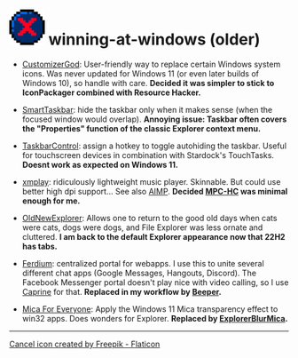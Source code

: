 # ![cancel](./images/cancel-small.png "cancel icon") winning-at-windows (older)

* [CustomizerGod](https://www.door2windows.com/customizergod/): User-friendly way to replace certain Windows system icons. Was never updated for Windows 11 (or even later builds of Windows 10), so handle with care. **Decided it was simpler to stick to IconPackager combined with Resource Hacker.**


* [SmartTaskbar](https://github.com/ChanpleCai/SmartTaskbar): hide the taskbar only when it makes sense (when the focused window would overlap). **Annoying issue: Taskbar often covers the "Properties" function of the classic Explorer context menu.**

* [TaskbarControl](https://www.thefreewindows.com/3252/hide-completely-the-windows-taskbar-using-a-hotkey-and-unhide-it-with-taskbar-control/): assign a hotkey to toggle autohiding  the taskbar. Useful for touchscreen devices in combination with Stardock's TouchTasks. **Doesnt work as expected on Windows 11.**

* [xmplay](https://www.un4seen.com/):  ridiculously lightweight music player. Skinnable. But could use better high dpi support... See also [AIMP](https://www.aimp.ru/). **Decided [MPC-HC](https://github.com/clsid2/mpc-hc/releases/) was minimal enough for me.**

* [OldNewExplorer](https://m.majorgeeks.com/files/details/oldnewexplorer.html): Allows one to return to the good old days when cats were cats, dogs were dogs, and File Explorer was less ornate and cluttered. **I am back to the default Explorer appearance now that 22H2 has tabs.**


* [Ferdium](https://ferdium.org/): centralized portal for webapps. I use this to unite several different chat apps (Google Messages, Hangouts, Discord). The Facebook Messenger portal doesn't play nice with video calling, so I use [Caprine](https://sindresorhus.com/caprine/) for that. **Replaced in my workflow by [Beeper](https://www.beeper.com/).**

* [Mica For Everyone](https://github.com/MicaForEveryone/MicaForEveryone): Apply the Windows 11 Mica transparency effect to win32 apps. Does wonders for Explorer. **Replaced by [ExplorerBlurMica](https://github.com/Maplespe/ExplorerBlurMica).**



***
<a href="https://www.flaticon.com/free-icons/close" title="close icons">Cancel icon created by Freepik - Flaticon</a>